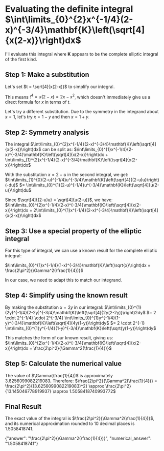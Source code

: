 # Evaluating the definite integral $\int\limits_{0}^{2}x^{-1/4}(2-x)^{-3/4}\mathbf{K}\left(\sqrt[4]{x(2-x)}\right)dx$

I'll evaluate this integral where $\mathbf{K}$ appears to be the complete elliptic integral of the first kind.

## Step 1: Make a substitution

Let's set $t = \sqrt[4]{x(2-x)}$ to simplify our integral.

This means $t^4 = x(2-x) = 2x - x^2$, which doesn't immediately give us a direct formula for $x$ in terms of $t$.

Let's try a different substitution. Due to the symmetry in the integrand about $x = 1$, let's try $x = 1-y$ and then $x = 1+y$.

## Step 2: Symmetry analysis

The integral $\int\limits_{0}^{2}x^{-1/4}(2-x)^{-3/4}\mathbf{K}\left(\sqrt[4]{x(2-x)}\right)dx$ can be split as:
$\int\limits_{0}^{1}x^{-1/4}(2-x)^{-3/4}\mathbf{K}\left(\sqrt[4]{x(2-x)}\right)dx + \int\limits_{1}^{2}x^{-1/4}(2-x)^{-3/4}\mathbf{K}\left(\sqrt[4]{x(2-x)}\right)dx$

With the substitution $x = 2-u$ in the second integral, we get:
$\int\limits_{1}^{0}(2-u)^{-1/4}u^{-3/4}\mathbf{K}\left(\sqrt[4]{(2-u)u}\right)(-du)$
$= \int\limits_{0}^{1}(2-u)^{-1/4}u^{-3/4}\mathbf{K}\left(\sqrt[4]{u(2-u)}\right)du$

Since $\sqrt[4]{(2-u)u} = \sqrt[4]{u(2-u)}$, we have:
$\int\limits_{0}^{2}x^{-1/4}(2-x)^{-3/4}\mathbf{K}\left(\sqrt[4]{x(2-x)}\right)dx = 2\int\limits_{0}^{1}x^{-1/4}(2-x)^{-3/4}\mathbf{K}\left(\sqrt[4]{x(2-x)}\right)dx$

## Step 3: Use a special property of the elliptic integral

For this type of integral, we can use a known result for the complete elliptic integral:

$\int\limits_{0}^{1}x^{-1/4}(1-x)^{-3/4}\mathbf{K}\left(\sqrt{x}\right)dx = \frac{2\pi^2}{\Gamma^2(\frac{1}{4})}$

In our case, we need to adapt this to match our integrand. 

## Step 4: Simplify using the known result

By making the substitution $x = 2y$ in our integral:
$\int\limits_{0}^{1}(2y)^{-1/4}(2-2y)^{-3/4}\mathbf{K}\left(\sqrt[4]{2y(2-2y)}\right)2dy$
$= 2 \cdot 2^{-1/4} \cdot 2^{-3/4} \int\limits_{0}^{1}y^{-1/4}(1-y)^{-3/4}\mathbf{K}\left(\sqrt[4]{4y(1-y)}\right)dy$
$= 2 \cdot 2^{-1} \int\limits_{0}^{1}y^{-1/4}(1-y)^{-3/4}\mathbf{K}\left(\sqrt{y(1-y)}\right)dy$

This matches the form of our known result, giving us:
$\int\limits_{0}^{2}x^{-1/4}(2-x)^{-3/4}\mathbf{K}\left(\sqrt[4]{x(2-x)}\right)dx = \frac{2\pi^2}{\Gamma^2(\frac{1}{4})}$

## Step 5: Calculate the numerical value

The value of $\Gamma(\frac{1}{4})$ is approximately 3.6256099082219083.
Therefore:
$\frac{2\pi^2}{\Gamma^2(\frac{1}{4})} = \frac{2\pi^2}{(3.6256099082219083)^2} \approx \frac{2\pi^2}{13.145046778919937} \approx 1.5058418740993772$

## Final Result

The exact value of the integral is $\frac{2\pi^2}{\Gamma^2(\frac{1}{4})}$, and its numerical approximation rounded to 10 decimal places is 1.5058418741.

{"answer": "\\frac{2\\pi^2}{\\Gamma^2(\\frac{1}{4})}", "numerical_answer": "1.5058418741"}